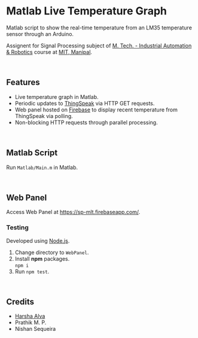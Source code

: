 # Matlab Live Temperature Graph

Matlab script to show the real-time temperature from an LM35 temperature sensor through an Arduino.

Assignent for Signal Processing subject of [M. Tech. - Industrial Automation & Robotics](https://manipal.edu/mit/programs/program-list/mtech/mtech-in-industrial-automation-robotics-manipal-university.html) course at [MIT, Manipal](https://manipal.edu/mit.html).

&nbsp;

## Features
* Live temperature graph in Matlab.
* Periodic updates to [ThingSpeak](https://thingspeak.com/) via HTTP GET requests.
* Web panel hosted on [Firebase](https://firebase.google.com/) to display recent temperature from ThingSpeak via polling.
* Non-blocking HTTP requests through parallel processing.

&nbsp;

##  Matlab Script
Run `Matlab/Main.m` in Matlab.

&nbsp;

## Web Panel
Access Web Panel at https://sp-mlt.firebaseapp.com/.

### Testing
Developed using [Node.js](http://nodejs.org/).
1. Change directory to `WebPanel`.
2. Install **npm** packages.    
`npm i`
3. Run `npm test`.

&nbsp;

## Credits
- [Harsha Alva](https://alvaharsha.com/)
- Prathik M. P.
- Nishan Sequeira